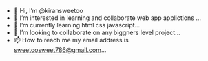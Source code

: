 - 👋 Hi, I’m @kiransweetoo
- 👀 I’m interested in learning and collaborate web app applictions ...
- 🌱 I’m currently learning html css javascript...
- 💞️ I’m looking to collaborate on any biggners level project...
- 📫 How to reach me my email address is sweetoosweet786@gmail.com...

<!---
kiransweetoo/kiransweetoo is a ✨ special ✨ repository because its `README.md` (this file) appears on your GitHub profile.
You can click the Preview link to take a look at your changes.
--->
